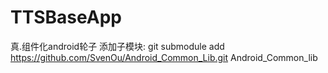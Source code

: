 # TTSBaseApp
真.组件化android轮子
添加子模块:
git submodule add https://github.com/SvenOu/Android_Common_Lib.git Android_Common_lib 
